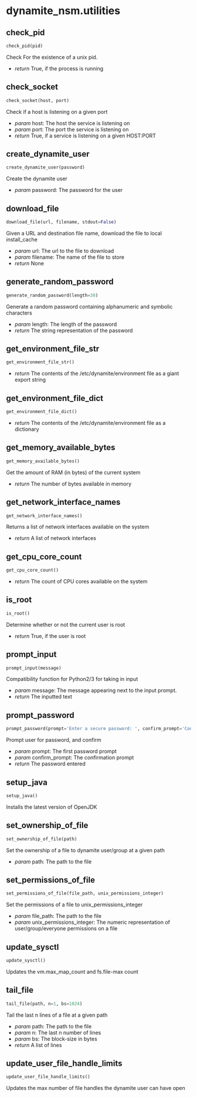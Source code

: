 # dynamite_nsm.utilities

## check_pid
```python
check_pid(pid)
```

Check For the existence of a unix pid.

- *return* True, if the process is running

## check_socket
```python
check_socket(host, port)
```

Check if a host is listening on a given port

- *param* host: The host the service is listening on
- *param* port: The port the service is listening on
- *return* True, if a service is listening on a given HOST:PORT

## create_dynamite_user
```python
create_dynamite_user(password)
```

Create the dynamite user

- *param* password: The password for the user

## download_file
```python
download_file(url, filename, stdout=False)
```

Given a URL and destination file name, download the file to local install_cache

- *param* url: The url to the file to download
- *param* filename: The name of the file to store
- *return* None

## generate_random_password
```python
generate_random_password(length=30)
```

Generate a random password containing alphanumeric and symbolic characters
- *param* length: The length of the password
- *return* The string representation of the password

## get_environment_file_str
```python
get_environment_file_str()
```

- *return* The contents of the /etc/dynamite/environment file as a giant export string

## get_environment_file_dict
```python
get_environment_file_dict()
```

- *return* The contents of the /etc/dynamite/environment file as a dictionary

## get_memory_available_bytes
```python
get_memory_available_bytes()
```

Get the amount of RAM (in bytes) of the current system

- *return* The number of bytes available in memory

## get_network_interface_names
```python
get_network_interface_names()
```

Returns a list of network interfaces available on the system

- *return* A list of network interfaces

## get_cpu_core_count
```python
get_cpu_core_count()
```

- *return* The count of CPU cores available on the system

## is_root
```python
is_root()
```

Determine whether or not the current user is root

- *return* True, if the user is root

## prompt_input
```python
prompt_input(message)
```

Compatibility function for Python2/3 for taking in input

- *param* message: The message appearing next to the input prompt.
- *return* The inputted text

## prompt_password
```python
prompt_password(prompt='Enter a secure password: ', confirm_prompt='Confirm Password: ')
```

Prompt user for password, and confirm

- *param* prompt: The first password prompt
- *param* confirm_prompt: The confirmation prompt
- *return* The password entered

## setup_java
```python
setup_java()
```

Installs the latest version of OpenJDK

## set_ownership_of_file
```python
set_ownership_of_file(path)
```

Set the ownership of a file to dynamite user/group at a given path

- *param* path: The path to the file

## set_permissions_of_file
```python
set_permissions_of_file(file_path, unix_permissions_integer)
```

Set the permissions of a file to unix_permissions_integer

- *param* file_path: The path to the file
- *param* unix_permissions_integer: The numeric representation of user/group/everyone permissions on a file

## update_sysctl
```python
update_sysctl()
```

Updates the vm.max_map_count and fs.file-max count

## tail_file
```python
tail_file(path, n=1, bs=1024)
```

Tail the last n lines of a file at a given path

- *param* path: The path to the file
- *param* n: The last n number of lines
- *param* bs: The block-size in bytes
- *return* A list of lines

## update_user_file_handle_limits
```python
update_user_file_handle_limits()
```

Updates the max number of file handles the dynamite user can have open

